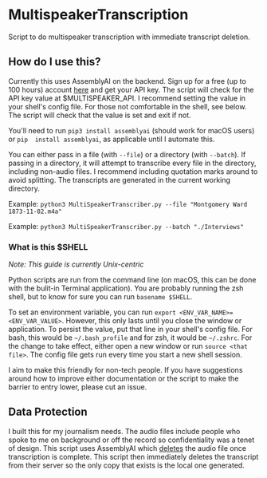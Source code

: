 # MultispeakerTranscription
Script to do multispeaker transcription with immediate transcript deletion.

## How do I use this?
Currently this uses AssemblyAI on the backend. Sign up for a free (up to 100 hours) 
account [here](https://www.assemblyai.com/dashboard/signup) and get your API key. The 
script will check for the API key value at $MULTISPEAKER_API. I recommend setting the 
value in your shell's config file. For those not comfortable in the shell, see below. 
The script will check that the value is set and exit if not.

You'll need to run `pip3 install assemblyai` (should work for macOS users) or `pip 
install assemblyai`, as applicable until I automate this.

You can either pass in a file (with `--file`) or a directory (with `--batch`). If passing
 in a directory, it will attempt to transcribe every file in the directory, including 
 non-audio files. I recommend including quotation marks around to avoid splitting. The
 transcripts are generated in the current working directory.

Example: `python3 MultiSpeakerTranscriber.py --file "Montgomery Ward 1873-11-02.m4a"`

Example: `python3 MultiSpeakerTranscriber.py --batch "./Interviews"`

### What is this $SHELL
*Note: This guide is currently Unix-centric*

Python scripts are run from the command line (on macOS, this can be done with the bulit-in Terminal application). You are probably running the zsh shell, but to know for sure you can run `basename $SHELL`.

To set an environment variable, you can run `export <ENV_VAR_NAME>=<ENV_VAR_VALUE>`. 
However, this only lasts until you close the window or application. To persist the value,
 put that line in your shell's config file. For bash, this would be `~/.bash_profile` 
 and for zsh, it would be `~/.zshrc`. For the change to take effect, either open a new 
 window or run `source <that file>`. The config file gets run every time you start a new 
 shell session.

I aim to make this friendly for non-tech people. If you have suggestions around how to 
improve either documentation or the script to make the barrier to entry lower, please 
cut an issue.

## Data Protection
I built this for my journalism needs. The audio files include people who spoke to me on 
background or off the record so confidentiality was a tenet of design. This script uses 
AssemblyAI which [deletes](https://www.assemblyai.com/docs/concepts/faq) the audio file 
once transcription is complete. This script then immediately deletes the transcript from 
their server so the only copy that exists is the local one generated.
